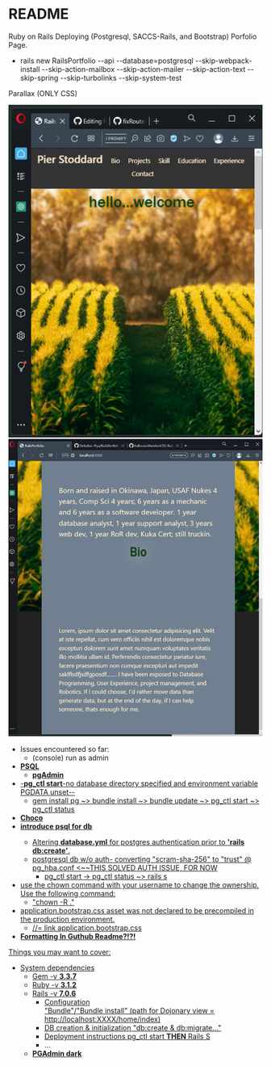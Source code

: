 # README

Ruby on Rails Deploying (Postgresql, SACCS-Rails, and Bootstrap) Porfolio Page.

* rails new RailsPortfolio --api --database=postgresql --skip-webpack-install --skip-action-mailbox --skip-action-mailer --skip-action-text --skip-spring --skip-turbolinks --skip-system-test

Parallax (ONLY CSS)

<img src="/RailsPortfolio-small.png" alt="A snapshot of the current Project">
<img src="/RailsPortfolio-medium.png" alt="A snapshot after scrolling down and enlarging">

* Issues encountered so far:
  * (console) run as admin
* <a href="https://www.postgresql.org/download/"> **PSQL**
  * <a href="https://www.pgadmin.org"> **pgAdmin**
* -**pg_ctl start**-no database directory specified and environment variable PGDATA unset--
  * gem install pg ~> bundle install ~> bundle update ~> pg_ctl start ~> pg_ctl status
* <a href="https://chocolatey.org"> **Choco**
* <a href="https://www.enterprisedb.com/downloads/postgres-postgresql-downloads"> **introduce psql for db**
  * Altering **database.yml** for postgres authentication prior to **'rails db:create'**.
  * postgresql db w/o auth- converting "scram-sha-256" to "trust" @ pg_hba.conf <~~THIS SOLVED AUTH ISSUE, FOR NOW
    * pg_ctl start -> pg_ctl status ~> rails s
* use the chown command with your username to change the ownership. Use the following command:
    *  "chown -R <username> ."
*  application.bootstrap.css asset was not declared to be precompiled in the production environment.
    * //= link application.bootstrap.css 
* **Formatting In Guthub Readme?!?!**

Things you may want to cover:
* System dependencies
  * Gem -v<a href="https://blog.rubygems.org/2022/02/09/3.3.7-released.html"> **3.3.7**
  * Ruby -v<a href="https://www.ruby-lang.org/en/news/2022/04/12/ruby-3-1-2-released/">  **3.1.2**
  * Rails -v<a href="https://rubygems.org/gems/rails/versions/3.1.2">  **7.0.6**
    * Configuration <br>
        "Bundle"/"Bundle install"
        (path for Dojonary view = http://localhost:XXXX/home/index)
    * DB creation & initialization
        "db:create & db:migrate..."
    * Deployment instructions
        <a href="https://guides.rubyonrails.org/command_line.html">  pg_ctl start **THEN** Rails S</a>
    * ...
  * <a href="http://127.0.0.1:54420/help/help/preferences.html"> **PGAdmin dark**
